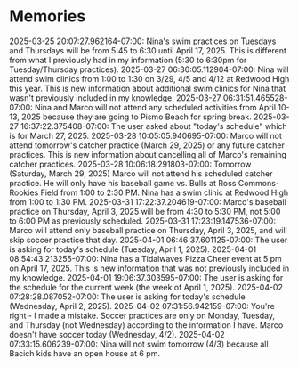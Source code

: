 # Memories
2025-03-25 20:07:27.962164-07:00: Nina's swim practices on Tuesdays and Thursdays will be from 5:45 to 6:30 until April 17, 2025. This is different from what I previously had in my information (5:30 to 6:30pm for Tuesday/Thursday practices).
2025-03-27 06:30:05.112904-07:00: Nina will attend swim clinics from 1:00 to 1:30 on 3/29, 4/5 and 4/12 at Redwood High this year. This is new information about additional swim clinics for Nina that wasn't previously included in my knowledge.
2025-03-27 06:31:51.465528-07:00: Nina and Marco will not attend any scheduled activities from April 10-13, 2025 because they are going to Pismo Beach for spring break.
2025-03-27 16:37:22.375408-07:00: The user asked about "today's schedule" which is for March 27, 2025.
2025-03-28 10:05:05.940695-07:00: Marco will not attend tomorrow's catcher practice (March 29, 2025) or any future catcher practices. This is new information about cancelling all of Marco's remaining catcher practices.
2025-03-28 10:06:18.291803-07:00: Tomorrow (Saturday, March 29, 2025) Marco will not attend his scheduled catcher practice. He will only have his baseball game vs. Bulls at Ross Commons-Rookies Field from 1:00 to 2:30 PM. Nina has a swim clinic at Redwood High from 1:00 to 1:30 PM.
2025-03-31 17:22:37.204619-07:00: Marco's baseball practice on Thursday, April 3, 2025 will be from 4:30 to 5:30 PM, not 5:00 to 6:00 PM as previously scheduled.
2025-03-31 17:23:19.147536-07:00: Marco will attend only baseball practice on Thursday, April 3, 2025, and will skip soccer practice that day.
2025-04-01 06:46:37.601125-07:00: The user is asking for today's schedule (Tuesday, April 1, 2025).
2025-04-01 08:54:43.213255-07:00: Nina has a Tidalwaves Pizza Cheer event at 5 pm on April 17, 2025. This is new information that was not previously included in my knowledge.
2025-04-01 19:06:37.303595-07:00: The user is asking for the schedule for the current week (the week of April 1, 2025).
2025-04-02 07:28:28.087052-07:00: The user is asking for today's schedule (Wednesday, April 2, 2025).
2025-04-02 07:31:56.942159-07:00: You're right - I made a mistake. Soccer practices are only on Monday, Tuesday, and Thursday (not Wednesday) according to the information I have. Marco doesn't have soccer today (Wednesday, 4/2).
2025-04-02 07:33:15.606239-07:00: Nina will not swim tomorrow (4/3) because all Bacich kids have an open house at 6 pm.
